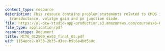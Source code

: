 ```yaml
---
content_type: resource
description: This resouce contains problem statements related to CMOS inverter, NMOS
  transductance, volatge gain and pn junction diode.
file: https://ol-ocw-studio-app-production.s3.amazonaws.com/courses/6-012-microelectronic-devices-and-circuits-spring-2009/1154ece287532b35d3aeb9b6e4bd5a0c_MIT6_012S09_ex03_final_05.pdf
file_type: application/pdf
resourcetype: Document
title: MIT6_012S09_ex03_final_05.pdf
uid: 1154ece2-8753-2b35-d3ae-b9b6e4bd5a0c
---
```

